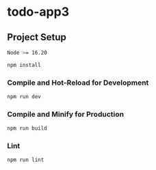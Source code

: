 # todo-app3

## Project Setup

```bash
Node >= 16.20
```

```sh
npm install
```

### Compile and Hot-Reload for Development

```sh
npm run dev
```

### Compile and Minify for Production

```sh
npm run build
```

### Lint

```sh
npm run lint
```
